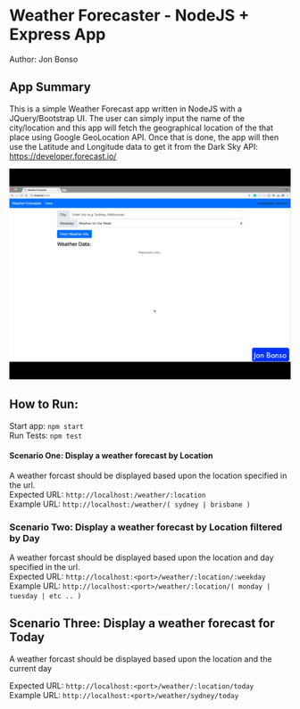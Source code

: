 # Weather Forecaster - NodeJS + Express App

Author: Jon Bonso

## App Summary
This is a simple Weather Forecast app written in NodeJS with a JQuery/Bootstrap UI.
The user can simply input the name of the city/location and this app will fetch the 
geographical location of the that place using Google GeoLocation API. Once that is done,
the app will then use the Latitude and Longitude data to get it from the Dark Sky API: https://developer.forecast.io/


<p align="center">
    <img src="https://github.com/jsbonso/nodejs-weather-forecast/blob/master/WeatherForecast-NodeJS.gif" alt="Weather Forecast">
</p>

## How to Run: 

Start app: `npm start`<br />
Run Tests: `npm test`<br />


#### Scenario One: Display a weather forecast by Location

A weather forcast should be displayed based upon the location specified in the url. <br />
Expected URL: `http://localhost:/weather/:location`<br />
Example URL:  `http://localhost:/weather/( sydney | brisbane )`<br />


### Scenario Two: Display a weather forecast by Location filtered by Day

A weather forcast should be displayed based upon the location and day specified in the url.<br />
Expected URL: `http://localhost:<port>/weather/:location/:weekday`<br />
Example URL:  `http://localhost:<port>/weather/:location/( monday | tuesday | etc .. )`<br />


## Scenario Three: Display a weather forecast for Today

A weather forcast should be displayed based upon the location and the current day<br />

Expected URL: `http://localhost:<port>/weather/:location/today`<br />
Example URL:  `http://localhost:<port>/weather/sydney/today`<br />

